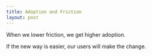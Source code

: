 ```yaml
---
title: Adoption and Friction
layout: post
---
```


When we lower friction, we get higher adoption.

If the new way is easier, our users will make the change.
